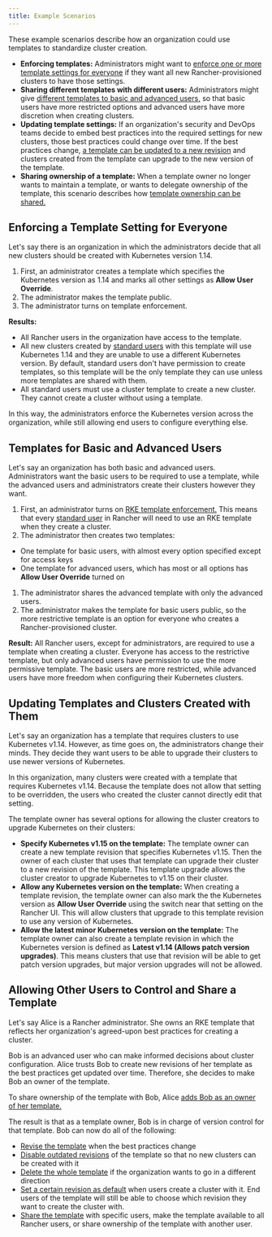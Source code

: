 ```yaml
---
title: Example Scenarios
---
```


These example scenarios describe how an organization could use templates to standardize cluster creation.

- **Enforcing templates:** Administrators might want to [enforce one or more template settings for everyone](#enforcing-a-template-setting-for-everyone) if they want all new Rancher-provisioned clusters to have those settings.
- **Sharing different templates with different users:** Administrators might give [different templates to basic and advanced users,](#templates-for-basic-and-advanced-users) so that basic users have more restricted options and advanced users have more discretion when creating clusters.
- **Updating template settings:** If an organization's security and DevOps teams decide to embed best practices into the required settings for new clusters, those best practices could change over time. If the best practices change, [a template can be updated to a new revision](#updating-templates-and-clusters-created-with-them) and clusters created from the template can upgrade to the new version of the template.
- **Sharing ownership of a template:** When a template owner no longer wants to maintain a template, or wants to delegate ownership of the template, this scenario describes how [template ownership can be shared.](#allowing-other-users-to-control-and-share-a-template)


## Enforcing a Template Setting for Everyone

Let's say there is an organization in which the administrators decide that all new clusters should be created with Kubernetes version 1.14.

1. First, an administrator creates a template which specifies the Kubernetes version as 1.14 and marks all other settings as **Allow User Override**.
1. The administrator makes the template public.
1. The administrator turns on template enforcement.

**Results:**

- All Rancher users in the organization have access to the template.
- All new clusters created by [standard users](../manage-role-based-access-control-rbac/global-permissions.md) with this template will use Kubernetes 1.14 and they are unable to use a different Kubernetes version. By default, standard users don't have permission to create templates, so this template will be the only template they can use unless more templates are shared with them.
- All standard users must use a cluster template to create a new cluster. They cannot create a cluster without using a template.

In this way, the administrators enforce the Kubernetes version across the organization, while still allowing end users to configure everything else.

## Templates for Basic and Advanced Users

Let's say an organization has both basic and advanced users. Administrators want the basic users to be required to use a template, while the advanced users and administrators create their clusters however they want.

1. First, an administrator turns on [RKE template enforcement.](enforce-templates.md#requiring-new-clusters-to-use-an-rke-template) This means that every [standard user](../manage-role-based-access-control-rbac/global-permissions.md) in Rancher will need to use an RKE template when they create a cluster.
1. The administrator then creates two templates:

  - One template for basic users, with almost every option specified except for access keys
  - One template for advanced users, which has most or all options has **Allow User Override** turned on

1. The administrator shares the advanced template with only the advanced users.
1. The administrator makes the template for basic users public, so the more restrictive template is an option for everyone who creates a Rancher-provisioned cluster.

**Result:** All Rancher users, except for administrators, are required to use a template when creating a cluster. Everyone has access to the restrictive template, but only advanced users have permission to use the more permissive template. The basic users are more restricted, while advanced users have more freedom when configuring their Kubernetes clusters.

## Updating Templates and Clusters Created with Them

Let's say an organization has a template that requires clusters to use Kubernetes v1.14. However, as time goes on, the administrators change their minds. They decide they want users to be able to upgrade their clusters to use newer versions of Kubernetes.

In this organization, many clusters were created with a template that requires Kubernetes v1.14. Because the template does not allow that setting to be overridden, the users who created the cluster cannot directly edit that setting.

The template owner has several options for allowing the cluster creators to upgrade Kubernetes on their clusters:

- **Specify Kubernetes v1.15 on the template:** The template owner can create a new template revision that specifies Kubernetes v1.15. Then the owner of each cluster that uses that template can upgrade their cluster to a new revision of the template. This template upgrade allows the cluster creator to upgrade Kubernetes to v1.15 on their cluster.
- **Allow any Kubernetes version on the template:** When creating a template revision, the template owner can also mark the the Kubernetes version as **Allow User Override** using the switch near that setting on the Rancher UI. This will allow clusters that upgrade to this template revision to use any version of Kubernetes.
- **Allow the latest minor Kubernetes version on the template:** The template owner can also create a template revision in which the Kubernetes version is defined as **Latest v1.14 (Allows patch version upgrades)**. This means clusters that use that revision will be able to get patch version upgrades, but major version upgrades will not be allowed.

## Allowing Other Users to Control and Share a Template

Let's say Alice is a Rancher administrator. She owns an RKE template that reflects her organization's agreed-upon best practices for creating a cluster.

Bob is an advanced user who can make informed decisions about cluster configuration. Alice trusts Bob to create new revisions of her template as the best practices get updated over time. Therefore, she decides to make Bob an owner of the template.

To share ownership of the template with Bob, Alice [adds Bob as an owner of her template.](access-or-share-templates.md#sharing-ownership-of-templates)

The result is that as a template owner, Bob is in charge of version control for that template. Bob can now do all of the following:

- [Revise the template](manage-rke1-templates.md#updating-a-template) when the best practices change
- [Disable outdated revisions](manage-rke1-templates.md#disabling-a-template-revision) of the template so that no new clusters can be created with it
- [Delete the whole template](manage-rke1-templates.md#deleting-a-template) if the organization wants to go in a different direction
- [Set a certain revision as default](manage-rke1-templates.md#setting-a-template-revision-as-default) when users create a cluster with it. End users of the template will still be able to choose which revision they want to create the cluster with.
- [Share the template](access-or-share-templates.md) with specific users, make the template available to all Rancher users, or share ownership of the template with another user.